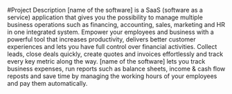 #Project Description
[name of the software] is a SaaS (software as a service) application that gives you the possibility to manage multiple business operations such as financing, accounting, sales, marketing and HR in one integrated system.  Empower your employees and business with a powerful tool that increases productivity, delivers better customer experiences and lets you have full control over financial activities.
Collect leads, close deals quickly, create quotes and invoices effortlessly and track every key metric along the way. [name of the software] lets you track business expenses, run reports such as balance sheets, income & cash flow reposts and save time by managing the working hours of your employees and pay them automatically. 

